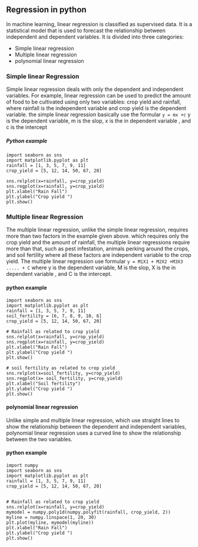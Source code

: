 ## Regression in python
 
In machine learning, linear regression is classified as supervised data. It is a statistical 
model that is used to forecast the relationship between independent and dependent variables.
It is divided into three categories:

* Simple linear regression
* Multiple linear regression
* polynomial linear regression

### Simple linear Regression

Simple linear regression deals with only the dependent and independent variables. For example, linear
regression can be used to predict the amount of food to be cultivated using only two variables: 
crop yield and rainfall, where rainfall is the independent variable and crop yield is the dependent 
variable. the simple linear regression basically use the formular `y = mx +c`
y is the dependent variable, m is the slop, x is the in dependent variable , and c is the intercept

##### Python example
```
import seaborn as sns
import matplotlib.pyplot as plt
rainfall = [1, 3, 5, 7, 9, 11]
crop_yield = [5, 12, 14, 50, 67, 20]

sns.relplot(x=rainfall, y=crop_yield)
sns.regplot(x=rainfall, y=crop_yield)
plt.xlabel("Rain Fall")
plt.ylabel("Crop yield ")
plt.show()
```

### Multiple linear Regression

The multiple linear regression, unlike the simple linear regression, requires more than two factors in the 
example given above. which requires only the crop yield and the amount of rainfall, the multiple linear regressions 
require more than that, such as pest infestation, animals perking around the crops, and soil fertility where all these factors
are independent variable to the crop yield. The multiple linear regression use formular `y = M1X1 + M2X2 +M3X3 ..... + C`
where y is the dependent variable, M is the slop, X is the in dependent variable , and C is the intercept.

#### python example

```
import seaborn as sns
import matplotlib.pyplot as plt
rainfall = [1, 3, 5, 7, 9, 11]
soil_fertility = [6, 7, 8, 9, 10, 6]
crop_yield = [5, 12, 14, 50, 67, 20]

# Rainfall as related to crop yield
sns.relplot(x=rainfall, y=crop_yield)
sns.regplot(x=rainfall, y=crop_yield)
plt.xlabel("Rain Fall")
plt.ylabel("Crop yield ")
plt.show()

# soil fertility as related to crop yield
sns.relplot(x=soil_fertility, y=crop_yield)
sns.regplot(x= soil_fertility, y=crop_yield)
plt.xlabel("Soil fertility")
plt.ylabel("Crop yield ")
plt.show()

```

#### polynomial linear regression

Unlike simple and multiple linear regression, which use straight lines to show the relationship between the dependent 
and independent variables, polynomial linear regression uses a curved line to show the relationship between the two 
variables.

#### python example

```
import numpy
import seaborn as sns
import matplotlib.pyplot as plt
rainfall = [1, 3, 5, 7, 9, 11]
crop_yield = [5, 12, 14, 50, 67, 20]


# Rainfall as related to crop yield
sns.relplot(x=rainfall, y=crop_yield)
mymodel = numpy.poly1d(numpy.polyfit(rainfall, crop_yield, 2))
myline = numpy.linspace(1, 20, 30)
plt.plot(myline, mymodel(myline))
plt.xlabel("Rain Fall")
plt.ylabel("Crop yield ")
plt.show()


```